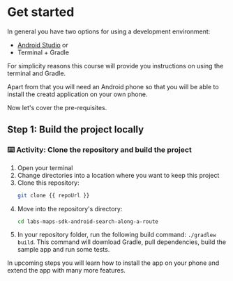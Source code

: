 # Get started

In general you have two options for using a development environment:

* [Android Studio](https://developer.android.com/studio/) or
* Terminal + Gradle

For simplicity reasons this course will provide you instructions on using the
terminal and Gradle.

Apart from that you will need an Android phone so that you will be able to install
the creatd application on your own phone.

Now let's cover the pre-requisites.

## Step 1: Build the project locally

### :keyboard: Activity: Clone the repository and build the project

1. Open your terminal
1. Change directories into a location where you want to keep this project
1. Clone this repository:
    ```bash
    git clone {{ repoUrl }}
    ```
1. Move into the repository's directory:
    ```bash
    cd labs-maps-sdk-android-search-along-a-route
    ```
1. In your repository folder, run the following build command: `./gradlew build`. This command will download Gradle, pull dependencies, build the sample app and run some tests.

In upcoming steps you will learn how to install the app on your phone and extend the app with many more features.

